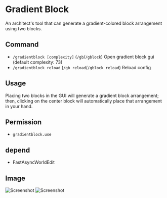  # Gradient Block

An architect's tool that can generate a gradient-colored block arrangement using two blocks.

## Command
 - `/gradientblock [complexity]` (`/gb`/`/gblock`) Open gradient block gui (default complexity: 73)
 - `/gradientblock reload` (`/gb reload`/`/gblock reload`) Reload config

## Usage
Placing two blocks in the GUI will generate a gradient block arrangement; then, clicking on the center block will automatically place that arrangement in your hand.

## Permission
 - `gradientblock.use`

## depend
 - FastAsyncWorldEdit
## Image
![Screenshot](https://i.imgur.com/mS8o1j0.png)
![Screenshot](https://i.imgur.com/7urrpCM.png)